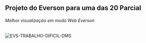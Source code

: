## Projeto do Everson para uma das 20 Parcial 
###### Melhor visualização em modo Web Everson 

![EVS-TRABALHO-DIFICIL-DMS]()
